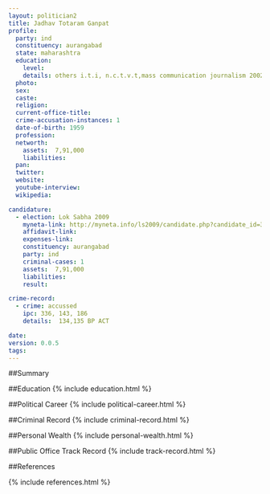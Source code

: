 ```yaml
---
layout: politician2
title: Jadhav Totaram Ganpat
profile: 
  party: ind
  constituency: aurangabad
  state: maharashtra
  education: 
    level: 
    details: others i.t.i, n.c.t.v.t,mass communication journalism 2002
  photo: 
  sex: 
  caste: 
  religion: 
  current-office-title: 
  crime-accusation-instances: 1
  date-of-birth: 1959
  profession: 
  networth: 
    assets:  7,91,000
    liabilities: 
  pan: 
  twitter: 
  website: 
  youtube-interview: 
  wikipedia: 

candidature: 
  - election: Lok Sabha 2009
    myneta-link: http://myneta.info/ls2009/candidate.php?candidate_id=3520
    affidavit-link: 
    expenses-link: 
    constituency: aurangabad 
    party: ind
    criminal-cases: 1
    assets:  7,91,000
    liabilities: 
    result:  

crime-record: 
  - crime: accussed
    ipc: 336, 143, 186
    details:  134,135 BP ACT  

date: 
version: 0.0.5
tags: 
---
```

##Summary


##Education
{% include education.html %}


##Political Career
{% include political-career.html %}


##Criminal Record
{% include criminal-record.html %}


##Personal Wealth
{% include personal-wealth.html %}


##Public Office Track Record
{% include track-record.html %}


##References


{% include references.html %}